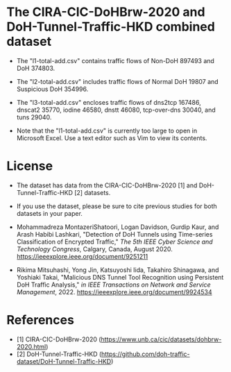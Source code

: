 
# The CIRA-CIC-DoHBrw-2020 and DoH-Tunnel-Traffic-HKD combined dataset

* The "l1-total-add.csv" contains traffic flows of Non-DoH 897493 and DoH 374803.

* The "l2-total-add.csv" includes traffic flows of Normal DoH 19807 and Suspicious DoH 354996.

* The "l3-total-add.csv" encloses traffic flows of dns2tcp 167486, dnscat2 35770, iodine 46580, dnstt 46080, tcp-over-dns 30040, and tuns 29040.

* Note that the "l1-total-add.csv" is currently too large to open in Microsoft Excel.
  Use a text editor such as Vim to view its contents.

# License

* The dataset has data from the CIRA-CIC-DoHBrw-2020 [1] and DoH-Tunnel-Traffic-HKD [2] datasets.

* If you use the dataset, please be sure to cite previous studies for both datasets in your paper.

* Mohammadreza MontazeriShatoori, Logan Davidson, Gurdip Kaur, and Arash Habibi Lashkari, 
"Detection of DoH Tunnels using Time-series Classification of Encrypted Traffic," 
*The 5th IEEE Cyber Science and Technology Congress*, Calgary, Canada, August 2020. https://ieeexplore.ieee.org/document/9251211

* Rikima Mitsuhashi, Yong Jin, Katsuyoshi Iida, Takahiro Shinagawa, and Yoshiaki Takai, 
"Malicious DNS Tunnel Tool Recognition using Persistent DoH Traffic Analysis,"
*in IEEE Transactions on Network and Service Management*, 2022. https://ieeexplore.ieee.org/document/9924534

# References

* [1] CIRA-CIC-DoHBrw-2020 (https://www.unb.ca/cic/datasets/dohbrw-2020.html)
* [2] DoH-Tunnel-Traffic-HKD (https://github.com/doh-traffic-dataset/DoH-Tunnel-Traffic-HKD)
